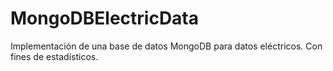 # MongoDBElectricData
Implementación de una base de datos MongoDB para datos eléctricos. Con fines de estadísticos.
